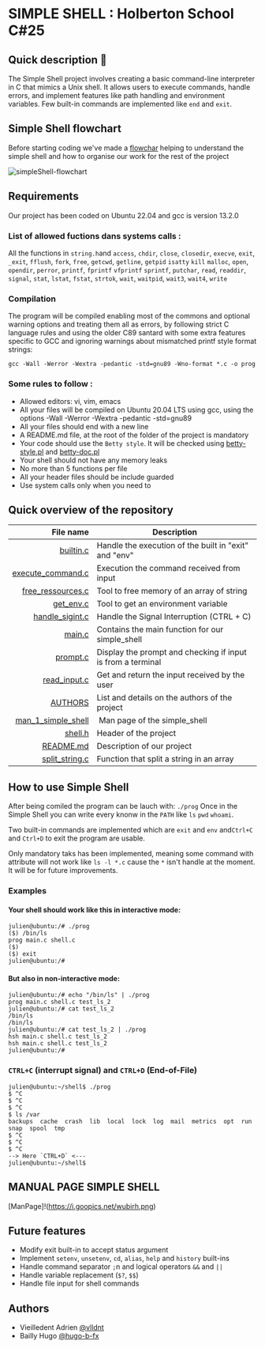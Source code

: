 # SIMPLE SHELL : Holberton School C#25

## Quick description :blue_book:

The Simple Shell project involves creating a basic command-line interpreter in C that mimics a Unix shell. It allows users to execute commands, handle errors, and implement features like path handling and environment variables. Few built-in commands are implemented like `end` and `exit`.

## Simple Shell flowchart

Before starting coding we've made a [flowchar](https://i.goopics.net/946u64.png) helping to understand the simple shell and how to organise our work for the rest of the project

![simpleShell-flowchart](https://i.goopics.net/946u64.png)

## Requirements

Our project has been coded on Ubuntu 22.04 and gcc is version 13.2.0

### List of allowed fuctions dans systems calls :

All the functions in `string.h`and `access`, `chdir`, `close`, `closedir`, `execve`, `exit`, `_exit`, `fflush`, `fork`, `free`, `getcwd`, `getline`, `getpid` `isatty` `kill` `malloc`, `open`, `opendir`, `perror`, `printf`, `fprintf` `vfprintf` `sprintf`, `putchar`, `read`, `readdir`, `signal`, `stat`, `lstat`, `fstat`, `strtok`, `wait`, `waitpid`, `wait3`, `wait4`, `write`

### Compilation
The program will be compiled enabling most of the commons and optional warning options and treating them all as errors, by following strict C language rules and using the older C89 santard with some extra features specific to GCC and ignoring warnings about mismatched printf style format strings: 

``gcc -Wall -Werror -Wextra -pedantic -std=gnu89 -Wno-format *.c -o prog``

### Some rules to follow : 
- Allowed editors: vi, vim, emacs
- All your files will be compiled on Ubuntu 20.04 LTS using gcc, using the options -Wall -Werror -Wextra -pedantic -std=gnu89
- All your files should end with a new line
- A README.md file, at the root of the folder of the project is mandatory
- Your code should use the `Betty style`. It will be checked using [betty-style.pl](https://github.com/hs-hq/Betty/blob/main/betty-style.pl) and [betty-doc.pl](https://github.com/hs-hq/Betty/blob/main/betty-doc.pl)
- Your shell should not have any memory leaks
- No more than 5 functions per file
- All your header files should be include guarded
- Use system calls only when you need to

## Quick overview of the repository
| File name          | Description                                                                  |
| -----------------: |  ---------------------------------------------------------------------------- |
| [builtin.c](https://github.com/vlldnt/holbertonschool-simple_shell/blob/main/builtin.c) | Handle the execution of the built in "exit" and "env" |
| [execute_command.c](https://github.com/vlldnt/holbertonschool-simple_shell/blob/main/execute_command.c) | Execution the command received from input|
| [free_ressources.c](https://github.com/vlldnt/holbertonschool-simple_shell/blob/main/free_ressources.c) | Tool to free memory of an array of string |
| [get_env.c](https://github.com/vlldnt/holbertonschool-simple_shell/blob/main/get_env.c) | Tool to get an environment variable |
| [handle_sigint.c](https://github.com/vlldnt/holbertonschool-simple_shell/blob/main/handle_sigint.c) | Handle the Signal Interruption (CTRL + C)  |
| [main.c](https://github.com/vlldnt/holbertonschool-simple_shell/blob/main/main.c)  | Contains the main function for our simple_shell  |
| [prompt.c](https://github.com/vlldnt/holbertonschool-simple_shell/blob/main/prompt.c)       |  Display the prompt and checking if input is from a terminal   |
| [read_input.c](https://github.com/vlldnt/holbertonschool-simple_shell/blob/main/read_input.c)     | Get and return the input received by the user   |
| [AUTHORS](https://github.com/vlldnt/holbertonschool-simple_shell/blob/main/AUTHORS) | List and details on the authors of  the project |
| [man_1_simple_shell](https://github.com/vlldnt/holbertonschool-simple_shell/blob/main/man_1_simple_shell) | Man page of the simple_shell   |
| [shell.h](https://github.com/vlldnt/holbertonschool-simple_shell/blob/main/shell.h) | Header of the project  |
| [README.md](https://github.com/vlldnt/holbertonschool-simple_shell/blob/main/README.md) | Description of our project |
| [split_string.c](https://github.com/vlldnt/holbertonschool-simple_shell/blob/main/split_string.c) | Function that split a string in an array |

## How to use Simple Shell 
After being comiled the program can be lauch with:
```./prog```
Once in the Simple Shell you can write every knonw in the `PATH` like `ls` `pwd` `whoami`. 

Two built-in commands are implemented which are `exit` and `env` and`Ctrl+C` and `Ctrl+D` to exit the program are usable.

Only mandatory taks has been implemented, meaning some command with attribute will not work like `ls -l *.c` cause the `*` isn't handle at the moment. It will be for future improvements.

### Examples

#### Your shell should work like this in interactive mode:
```
julien@ubuntu:/# ./prog
($) /bin/ls
prog main.c shell.c
($)
($) exit
julien@ubuntu:/#
```
#### But also in non-interactive mode:
```
julien@ubuntu:/# echo "/bin/ls" | ./prog
prog main.c shell.c test_ls_2
julien@ubuntu:/# cat test_ls_2
/bin/ls
/bin/ls
julien@ubuntu:/# cat test_ls_2 | ./prog
hsh main.c shell.c test_ls_2
hsh main.c shell.c test_ls_2
julien@ubuntu:/#
```
### `CTRL+C` (interrupt signal) and `CTRL+D` (End-of-File) 

```
julien@ubuntu:~/shell$ ./prog
$ ^C
$ ^C
$ ^C
$ ls /var
backups  cache  crash  lib  local  lock  log  mail  metrics  opt  run  snap  spool  tmp
$ ^C
$ ^C
$ ^C
--> Here `CTRL+D` <---
julien@ubuntu:~/shell$ 
```
## MANUAL PAGE SIMPLE SHELL

[ManPage]!(https://i.goopics.net/wubirh.png)
## Future features

- Modify exit built-in to accept status argument
- Implement `setenv`, `unsetenv`, `cd`, `alias`, `help` and `history`  built-ins
- Handle command separator `;`n and logical operators `&&` and `||`
- Handle variable replacement (`$?`, `$$`)
- Handle file input for shell commands


## Authors

* Vieilledent Adrien [@vlldnt](https://github.com/vlldnt)
* Bailly Hugo [@hugo-b-fx](https://github.com/hugo-b-fx)